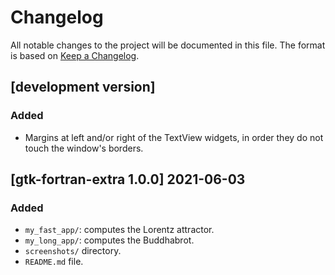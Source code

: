 # Changelog
All notable changes to the project will be documented in this file.
The format is based on [Keep a Changelog](https://keepachangelog.com/en/1.0.0/).

## [development version]

### Added
- Margins at left and/or right of the TextView widgets, in order they do not touch the window's borders.

## [gtk-fortran-extra 1.0.0] 2021-06-03

### Added
- `my_fast_app/`: computes the Lorentz attractor.
- `my_long_app/`: computes the Buddhabrot.
- `screenshots/` directory.
- `README.md` file.
